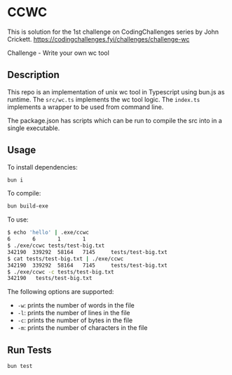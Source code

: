 # CCWC

This is solution for the 1st challenge on CodingChallenges series by John Crickett.
https://codingchallenges.fyi/challenges/challenge-wc

Challenge - Write your own wc tool

## Description

This repo is an implementation of unix wc tool in Typescript using bun.js as runtime. The `src/wc.ts` implements the wc tool logic. The `index.ts` implements a wrapper to be used from command line.

The package.json has scripts which can be run to compile the src into in a single executable.

## Usage

To install dependencies:

```bash
bun i
```

To compile:

```bash
bun build-exe
```

To use:

```bash
$ echo 'hello' | .exe/ccwc
6       6       1       1
$ ./exe/ccwc tests/test-big.txt
342190  339292  58164   7145     tests/test-big.txt
$ cat tests/test-big.txt | ./exe/ccwc
342190  339292  58164   7145     tests/test-big.txt
$ ./exe/ccwc -c tests/test-big.txt
342190   tests/test-big.txt
```

The following options are supported:

- `-w`: prints the number of words in the file
- `-l`: prints the number of lines in the file
- `-c`: prints the number of bytes in the file
- `-m`: prints the number of characters in the file

## Run Tests

```bash
bun test
```
